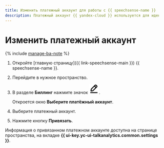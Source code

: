 ```yaml
---
title: Изменить платежный аккаунт для работы с {{ speechsense-name }}
description: Платежный аккаунт {{ yandex-cloud }} используется для идентификации пользователя, который оплачивает услуги сервиса {{ speechsense-name }}.
---
```


# Изменить платежный аккаунт

{% include [manage-ba-note](../../../_includes/speechsense/manage-ba-note.md) %}

1. Откройте [главную страницу]({{ link-speechsense-main }}) {{ speechsense-name }}.
1. Перейдите в нужное пространство.
1. В разделе **Биллинг** нажмите значок ![image](../../../_assets/console-icons/pencil-to-line.svg).

    Откроется окно **Выберите платёжный аккаунт**.

1. Выберите платежный аккаунт.
1. Нажмите кнопку **Привязать**.

Информация о привязанном платежном аккаунте доступна на странице пространства, на вкладке **{{ ui-key.yc-ui-talkanalytics.common.settings }}**.